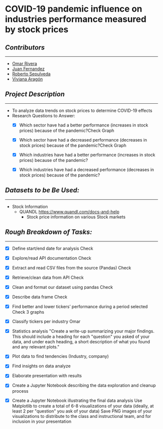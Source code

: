 # **COVID-19 pandemic influence on industries performance measured by stock prices**

## *Contributors*
___
- [Omar Rivera](https://github.com/Omargib)
- [Juan Fernandez](https://github.com/JuanjoFernandez)
- [Roberto Sepulveda](https://github.com/Robie94)
- [Viviana Aragón](https://github.com/viviach)

## *Project Description*
___
- To analyze data trends on stock prices to determine COVID-19 effects 
- Research Questions to Answer: 
    - [x] Which sector have had  a better performance (increases in  stock prices) because of the pandemic?Check Graph
    - [x] Which sector have had  a decreased performance (decreases  in  stock prices) because of the pandemic?Check Graph
    - [x] Which industries have had  a better performance (increases in  stock prices) because of the pandemic?
    - [x] Which industries have had  a decreased performance (decreases  in  stock prices) because of the pandemic?
 

## *Datasets to be Be Used:*
___

- Stock Information
    - QUANDL https://www.quandl.com/docs-and-help
        - Stock price information on various Stock markets

## *Rough Breakdown of Tasks:*
___

- [x] Define start/end date for analysis Check
- [x] Explore/read API documentation Check
- [x] Extract and read CSV files from the source (Pandas) Check
- [x] Retrieve/clean data from API Check
- [x] Clean and format our dataset using pandas Check
- [x] Describe data frame Check
- [x] Find better and lower tickers’ performance during a period selected Check 3 graphs
- [x] Classify tickers per industry Omar
- [x] Statistics analysis "Create a write-up summarizing your major findings. This should include a heading for each "question" you asked of your data, and under each heading, a short description of what you found and any relevant plots."
- [x] Plot data to find tendencies (Industry, company)
- [x] Find insights on data analyze
- [x] Elaborate presentation with results
- [x] Create a Jupyter Notebook describing the data exploration and cleanup process
- [x] Create a Jupyter Notebook illustrating the final data analysis
Use Matplotlib to create a total of 6-8 visualizations of your data (ideally, at least 2 per "question" you ask of your data)
Save PNG images of your visualizations to distribute to the class and instructional team, and for inclusion in your presentation


